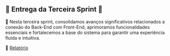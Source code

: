 ## 📌 Entrega da Terceira Sprint 🚀  
 🎯 Nesta terceira sprint, consolidamos avanços significativos relacionados a conexão do Back-End com Front-End, aprimoramos funcionalidades essenciais e fortalecemos a base do sistema para garantir uma experiência fluida e intuitiva.

🎥 [Relatório](https://youtu.be/harM7AfQGDQ)  


